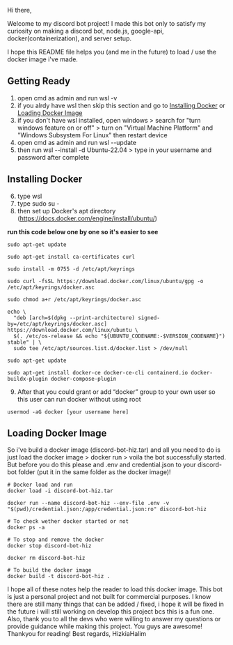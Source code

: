 Hi there,

Welcome to my discord bot project! I made this bot only to satisfy my curiosity on making a discord bot, node.js, google-api, docker(containerization), and server setup.

I hope this README file helps you (and me in the future) to load / use the docker image i've made.

## Getting Ready
1. open cmd as admin and run wsl -v
2. if you alrdy have wsl then skip this section and go to [Installing Docker](#installing-docker) or [Loading Docker Image](#loading-docker-image)
3. if you don't have wsl installed, open windows > search for "turn windows feature on or off" > turn on "Virtual Machine Platform" and "Windows Subsystem For Linux" then restart device
4. open cmd as admin and run wsl --update
5. then run wsl --install -d Ubuntu-22.04 > type in your username and password after complete

## Installing Docker
6. type wsl
7. type sudo su -
8. then set up Docker's apt directory (https://docs.docker.com/engine/install/ubuntu/)

**run this code below one by one so it's easier to see**
```
sudo apt-get update

sudo apt-get install ca-certificates curl

sudo install -m 0755 -d /etc/apt/keyrings

sudo curl -fsSL https://download.docker.com/linux/ubuntu/gpg -o /etc/apt/keyrings/docker.asc

sudo chmod a+r /etc/apt/keyrings/docker.asc

echo \
  "deb [arch=$(dpkg --print-architecture) signed-by=/etc/apt/keyrings/docker.asc] https://download.docker.com/linux/ubuntu \
  $(. /etc/os-release && echo "${UBUNTU_CODENAME:-$VERSION_CODENAME}") stable" | \
  sudo tee /etc/apt/sources.list.d/docker.list > /dev/null

sudo apt-get update

sudo apt-get install docker-ce docker-ce-cli containerd.io docker-buildx-plugin docker-compose-plugin
```
9. After that you could grant or add “docker” group to your own user so this user can run docker without using root
```
usermod -aG docker [your username here]
```

## Loading Docker Image
So i've build a docker image (discord-bot-hiz.tar) and all you need to do is just load the docker image > docker run > voila the bot successfully started.
But before you do this please and .env and credential.json to your discord-bot folder (put it in the same folder as the docker image)!
```
# Docker load and run
docker load -i discord-bot-hiz.tar

docker run --name discord-bot-hiz --env-file .env -v "$(pwd)/credential.json:/app/credential.json:ro" discord-bot-hiz

# To check wether docker started or not
docker ps -a

# To stop and remove the docker
docker stop discord-bot-hiz

docker rm discord-bot-hiz

# To build the docker image
docker build -t discord-bot-hiz .
```
I hope all of these notes help the reader to load this docker image. This bot is just a personal project and not built for commercial purposes.
I know there are still many things that can be added / fixed, i hope it will be fixed in the future i will still working on develop this project bcs this is a fun one.
Also, thank you to all the devs who were willing to answer my questions or provide guidance while making this project. You guys are awesome!
Thankyou for reading!
Best regards,
HizkiaHalim
